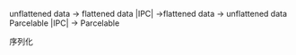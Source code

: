 

unflattened data -> flattened data |IPC| ->flattened data -> unflattened data  
Parcelable                         |IPC| -> Parcelable

序列化
